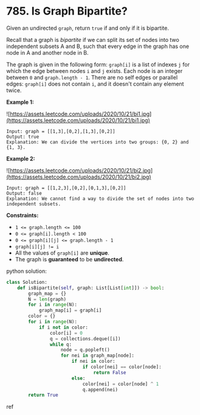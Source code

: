 # 785. Is Graph Bipartite?

Given an undirected `graph`, return `true` if and only if it is bipartite.

Recall that a graph is *bipartite* if we can split its set of nodes into two independent subsets A and B, such that every edge in the graph has one node in A and another node in B.

The graph is given in the following form: `graph[i]` is a list of indexes `j` for which the edge between nodes `i` and `j` exists. Each node is an integer between `0` and `graph.length - 1`. There are no self edges or parallel edges: `graph[i]` does not contain `i`, and it doesn't contain any element twice.

**Example 1:**

![https://assets.leetcode.com/uploads/2020/10/21/bi1.jpg](https://assets.leetcode.com/uploads/2020/10/21/bi1.jpg)

```
Input: graph = [[1,3],[0,2],[1,3],[0,2]]
Output: true
Explanation: We can divide the vertices into two groups: {0, 2} and {1, 3}.

```

**Example 2:**

![https://assets.leetcode.com/uploads/2020/10/21/bi2.jpg](https://assets.leetcode.com/uploads/2020/10/21/bi2.jpg)

```
Input: graph = [[1,2,3],[0,2],[0,1,3],[0,2]]
Output: false
Explanation: We cannot find a way to divide the set of nodes into two independent subsets.

```

**Constraints:**

- `1 <= graph.length <= 100`
- `0 <= graph[i].length < 100`
- `0 <= graph[i][j] <= graph.length - 1`
- `graph[i][j] != i`
- All the values of `graph[i]` are **unique**.
- The graph is **guaranteed** to be **undirected**.

python solution:

```python
class Solution:
    def isBipartite(self, graph: List[List[int]]) -> bool:
        graph_map = {}
        N = len(graph)
        for i in range(N):
            graph_map[i] = graph[i]
        color = {}
        for i in range(N):
            if i not in color:
                color[i] = 0
                q = collections.deque([i])
                while q:
                    node = q.popleft()
                    for nei in graph_map[node]:
                        if nei in color:
                            if color[nei] == color[node]:
                                return False
                        else:
                            color[nei] = color[node] ^ 1
                            q.append(nei)
        return True
```

ref